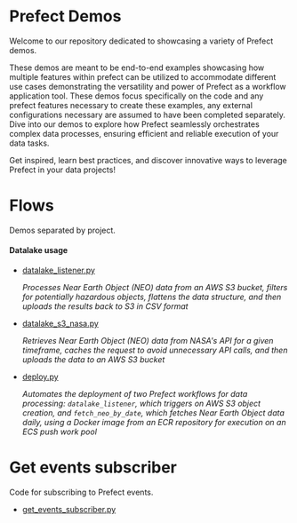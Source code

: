 # Prefect Demos
Welcome to our repository dedicated to showcasing a variety of Prefect demos. 

These demos are meant to be end-to-end examples showcasing how multiple features within prefect can be utilized to accommodate different use cases demonstrating the versatility and power of Prefect as a workflow application tool. These demos focus specifically on the code and any prefect features necessary to create these examples, any external configurations necessary are assumed to have been completed separately. Dive into our demos to explore how Prefect seamlessly orchestrates complex data processes, ensuring efficient and reliable execution of your data tasks. 

Get inspired, learn best practices, and discover innovative ways to leverage Prefect in your data projects!

# Flows
Demos separated by project.

#### Datalake usage
- [datalake_listener.py](flows/aws/datalake/datalake_listener.py)

    *Processes Near Earth Object (NEO) data from an AWS S3 bucket, filters for potentially hazardous objects, flattens the data structure, and then uploads the results back to S3 in CSV format*

- [datalake_s3_nasa.py](flows/aws/datalake/datalake_s3_nasa.py)

    *Retrieves Near Earth Object (NEO) data from NASA's API for a given timeframe, caches the request to avoid unnecessary API calls, and then uploads the data to an AWS S3 bucket*

- [deploy.py](flows/aws/datalake/deploy.py)

    *Automates the deployment of two Prefect workflows for data processing: `datalake_listener`, which triggers on AWS S3 object creation, and `fetch_neo_by_date`, which fetches Near Earth Object data daily, using a Docker image from an ECR repository for execution on an ECS push work pool*

# Get events subscriber

Code for subscribing to Prefect events.

- [get_events_subscriber.py](get_events_subscriber.py)

